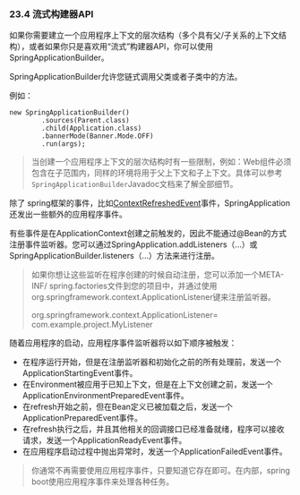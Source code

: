 ### 23.4 流式构建器API

如果你需要建立一个应用程序上下文的层次结构（多个具有父/子关系的上下文结构），或者如果你只是喜欢用“流式”构建器API，你可以使用SpringApplicationBuilder。

SpringApplicationBuilder允许您链式调用父类或者子类中的方法。

例如：

```
new SpringApplicationBuilder()
        .sources(Parent.class)
        .child(Application.class)
        .bannerMode(Banner.Mode.OFF)
        .run(args);
```

> 当创建一个应用程序上下文的层次结构时有一些限制，例如：Web组件必须包含在子范围内，同样的环境将用于父上下文和子上下文。具体可以参考`SpringApplicationBuilder`Javadoc文档来了解全部细节。

除了 spring框架的事件，比如[ContextRefreshedEvent](http://docs.spring.io/spring/docs/4.3.8.RELEASE/javadoc-api/org/springframework/context/event/ContextRefreshedEvent.html)事件，SpringApplication还发出一些额外的应用程序事件。

有些事件是在ApplicationContext创建之前触发的，因此不能通过@Bean的方式注册事件监听器。您可以通过SpringApplication.addListeners（...）或SpringApplicationBuilder.listeners（...）方法来进行注册。

> 如果你想让这些监听在程序创建的时候自动注册，您可以添加一个META-INF/ spring.factories文件到您的项目中，并通过使用org.springframework.context.ApplicationListener键来注册监听器。
>
> org.springframework.context.ApplicationListener= com.example.project.MyListener

随着应用程序的启动，应用程序事件监听器将以如下顺序被触发：

* 在程序运行开始，但是在注册监听器和初始化之前的所有处理前，发送一个ApplicationStartingEvent事件。
* 在Environment被应用于已知上下文，但是在上下文创建之前，发送一个ApplicationEnvironmentPreparedEvent事件。
* 在refresh开始之前，但在Bean定义已被加载之后，发送一个ApplicationPreparedEvent事件。
* 在refresh执行之后，并且其他相关的回调接口已经准备就绪，程序可以接收请求，发送一个ApplicationReadyEvent事件。
* 在应用程序启动过程中抛出异常时，发送一个ApplicationFailedEvent事件。

> 你通常不再需要使用应用程序事件，只要知道它存在即可。在内部，spring boot使用应用程序事件来处理各种任务。





